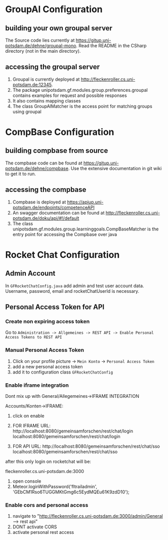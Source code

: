 
# GroupAl Configuration

## building your own groupal server

The Source code lies currently at https://gitup.uni-potsdam.de/dehne/groupal-mono.
Read the README in the CSharp directory (not in the main directory).

## accessing the groupal server 

1. Groupal is currently deployed at http://fleckenroller.cs.uni-potsdam.de:12345.
1. The package unipotsdam.gf.modules.group.preferences.groupal contains examples for request and possible responses
1. It also contains mapping classes
1. The class GroupAlMatcher is the access point for matching groups using groupal

# CompBase Configuration

## building compbase from source

The compbase code can be found at https://gitup.uni-potsdam.de/dehne/compbase. Use the extensive documentation
in git wiki to get it to run.

## accessing the compbase

1. Compbase is deployed at https://apiup.uni-potsdam.de/endpoints/competenceAPI
2. An swagger documentation can be found at http://fleckenroller.cs.uni-potsdam.de/doku/api/#!/default
3. The class unipotsdam.gf.modules.group.learninggoals.CompBaseMatcher is the entry point for accessing the Compbase 
over java

# Rocket Chat Configuration

## Admin Account
In `GFRocketChatConfig.java` add admin and test user account data.
Username, password, email and rocketChatUserId is necessary. 

## Personal Access Token for API
### Create non expiring access token
Go to `Administration -> Allgemeines -> REST API -> Enable Personal Access Tokens to REST API` 

### Manual Personal Access Token
1. Click on your profile picture -> `Mein Konto` -> `Personal Access Token`
1. add a new personal access token
1. add it to configuration class `GFRocketChatConfig`

### Enable iframe integration
Dont mix up with General/Allegemeines->IFRAME INTEGRATION

Accounts/Konten->IFRAME:

1. click on enable

1. FOR IFRAME URL: http://localhost:8080/gemeinsamforschen/rest/chat/login
localhost:8080/gemeinsamforschen/rest/chat/login

1. FOR API URL: http://localhost:8080/gemeinsamforschen/rest/chat/sso
localhost:8080/gemeinsamforschen/rest/chat/sso

after this only login on rocketchat will be:

fleckenroller.cs.uni-potsdam.de:3000
1. open console
1. Meteor.loginWithPassword('fltrailadmin', 'GEbCM1Rso6TUGGMKtGmg6c5EydMQEu61K9zdD10');

### Enable cors and personal access

1. navigate to "http://fleckenroller.cs.uni-potsdam.de:3000/admin/General --> rest api"
2. DONT activate CORS
3. activate personal rest access
